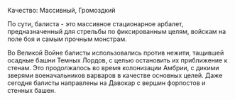
Качество: Массивный, Громоздкий

По сути, балиста - это массивное стационарное арбалет, предназначенный для стрельбы по фиксированным целям, войскам на поле боя и самым прочным монстрам.

Во Великой Войне балисты использовались против нежити, тащившей осадные башни Темных Лордов, с целью остановить их приближение к стенам. Это продолжалось во время колонизации Амбрии, с дикими зверями военачальников варваров в качестве основных целей. Даже сегодня балисты направлены на Давокар с вершин форпостов и стенных башен. 